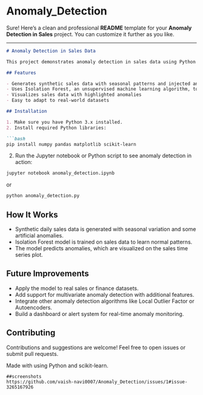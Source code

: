 # Anomaly_Detection
Sure! Here’s a clean and professional **README** template for your **Anomaly Detection in Sales** project. You can customize it further as you like.

---

````markdown
# Anomaly Detection in Sales Data

This project demonstrates anomaly detection in sales data using Python and machine learning techniques. The goal is to identify unusual sales patterns such as sudden spikes or drops that may indicate errors, fraud, or other significant events.

## Features

- Generates synthetic sales data with seasonal patterns and injected anomalies  
- Uses Isolation Forest, an unsupervised machine learning algorithm, to detect anomalies  
- Visualizes sales data with highlighted anomalies  
- Easy to adapt to real-world datasets  

## Installation

1. Make sure you have Python 3.x installed.  
2. Install required Python libraries:

```bash
pip install numpy pandas matplotlib scikit-learn
````

2. Run the Jupyter notebook or Python script to see anomaly detection in action:

```bash
jupyter notebook anomaly_detection.ipynb
```

or

```bash
python anomaly_detection.py
```

## How It Works

* Synthetic daily sales data is generated with seasonal variation and some artificial anomalies.
* Isolation Forest model is trained on sales data to learn normal patterns.
* The model predicts anomalies, which are visualized on the sales time series plot.

## Future Improvements

* Apply the model to real sales or finance datasets.
* Add support for multivariate anomaly detection with additional features.
* Integrate other anomaly detection algorithms like Local Outlier Factor or Autoencoders.
* Build a dashboard or alert system for real-time anomaly monitoring.

## Contributing

Contributions and suggestions are welcome! Feel free to open issues or submit pull requests.



Made with using Python and scikit-learn.

```
##screenshots
https://github.com/vaish-navi0007/Anomaly_Detection/issues/1#issue-3265167926

